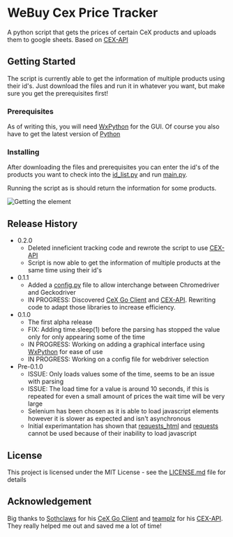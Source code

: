 # WeBuy Cex Price Tracker

A python script that gets the prices of certain CeX products and uploads them to google sheets. Based on [CEX-API](https://github.com/teamplz/CEX-API)

## Getting Started

The script is currently able to get the information of multiple products using their id's. Just download the
files and run it in whatever you want, but make sure you get the prerequisites first!

### Prerequisites

As of writing this, you will need [WxPython](https://wxpython.org/pages/downloads/index.html) for the GUI. Of course you also have to get the latest version of [Python](https://www.python.org/downloads/)

### Installing

After downloading the files and prerequisites you can enter the id's of the products you want to check into the [id_list.py](id_list.py) and run [main.py](main.py).

Running the script as is should return the information for some products.

![Getting the element](https://i.imgur.com/6Rw6y5G.png)

## Release History

* 0.2.0
    * Deleted inneficient tracking code and rewrote the script to use [CEX-API](https://github.com/teamplz/CEX-API)
    * Script is now able to get the information of multiple products at the same time using their id's
* 0.1.1
    * Added a [config.py](config.py) file to allow interchange between Chromedriver and Geckodriver
    * IN PROGRESS: Discovered [CeX Go Client](https://github.com/Southclaws/go-cex) and [CEX-API](https://github.com/teamplz/CEX-API). Rewriting code to adapt those libraries to increase efficiency.
* 0.1.0
    * The first alpha release
    * FIX: Adding time.sleep(1) before the parsing has stopped the value only for only appearing some of the time
    * IN PROGRESS: Working on adding a graphical interface using [WxPython](https://wxpython.org/pages/downloads/index.html) for ease of use
    * IN PROGRESS: Working on a config file for webdriver selection 
* Pre-0.1.0
    * ISSUE: Only loads values some of the time, seems to be an issue with parsing
    * ISSUE: The load time for a value is around 10 seconds, if this is repeated for even a small amount of prices the wait time will be very large
    * Selenium has been chosen as it is able to load javascript elements however it is slower as expected and isn't asynchronous
    * Initial experimantation has shown that [requests_html](https://pypi.org/project/requests-html/) and [requests](https://pypi.org/project/requests/) cannot be used because of their inability to load javascript

## License

This project is licensed under the MIT License - see the [LICENSE.md](LICENSE.md) file for details

## Acknowledgement

Big thanks to [Sothclaws](https://github.com/Southclaws) for his [CeX Go Client](https://github.com/Southclaws/go-cex) and [teamplz](https://github.com/teamplz) for his [CEX-API](https://github.com/teamplz/CEX-API). They really helped me out and saved me a lot of time!

